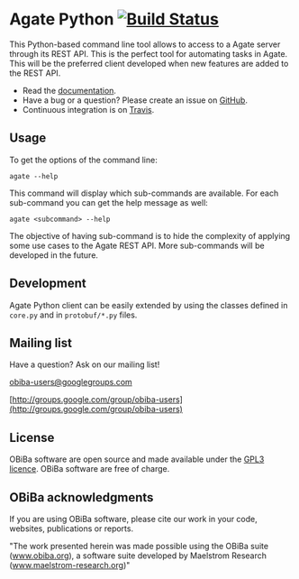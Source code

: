 # Agate Python [![Build Status](https://travis-ci.org/obiba/agate-python-client.svg?branch=master)](https://travis-ci.org/obiba/agate-python-client)

This Python-based command line tool allows to access to a Agate server through its REST API. This is the perfect tool
for automating tasks in Agate. This will be the preferred client developed when new features are added to the REST API.

* Read the [documentation](http://agatedoc.obiba.org).
* Have a bug or a question? Please create an issue on [GitHub](https://github.com/obiba/agate-python-client/issues).
* Continuous integration is on [Travis](https://travis-ci.org/obiba/agate-python-client).

## Usage

To get the options of the command line:

```
agate --help
```

This command will display which sub-commands are available. For each sub-command you can get the help message as well:

```
agate <subcommand> --help
```

The objective of having sub-command is to hide the complexity of applying some use cases to the Agate REST API. More
sub-commands will be developed in the future.

## Development

Agate Python client can be easily extended by using the classes defined in `core.py` and in `protobuf/*.py` files.

## Mailing list

Have a question? Ask on our mailing list!

obiba-users@googlegroups.com

[http://groups.google.com/group/obiba-users](http://groups.google.com/group/obiba-users)

## License

OBiBa software are open source and made available under the [GPL3 licence](http://www.obiba.org/pages/license/). OBiBa software are free of charge.

## OBiBa acknowledgments

If you are using OBiBa software, please cite our work in your code, websites, publications or reports.

"The work presented herein was made possible using the OBiBa suite (www.obiba.org), a  software suite developed by Maelstrom Research (www.maelstrom-research.org)"
